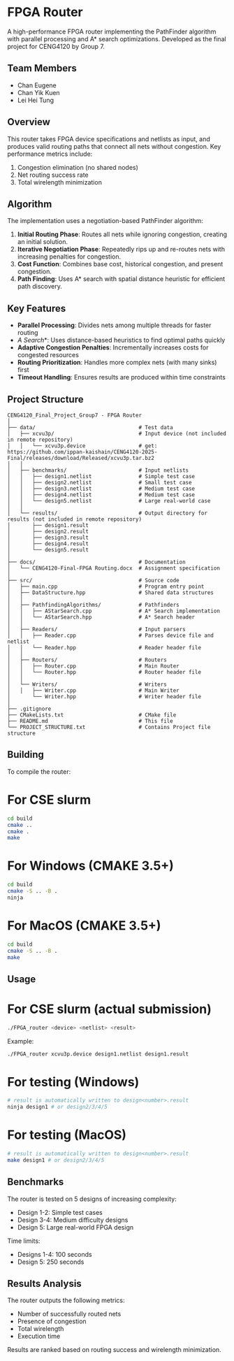 # FPGA Router

A high-performance FPGA router implementing the PathFinder algorithm with parallel processing and A* search optimizations. Developed as the final project for CENG4120 by Group 7.

## Team Members
- Chan Eugene
- Chan Yik Kuen 
- Lei Hei Tung

## Overview

This router takes FPGA device specifications and netlists as input, and produces valid routing paths that connect all nets without congestion. Key performance metrics include:
1. Congestion elimination (no shared nodes)
2. Net routing success rate
3. Total wirelength minimization

## Algorithm

The implementation uses a negotiation-based PathFinder algorithm:

1. **Initial Routing Phase**: Routes all nets while ignoring congestion, creating an initial solution.
2. **Iterative Negotiation Phase**: Repeatedly rips up and re-routes nets with increasing penalties for congestion.
3. **Cost Function**: Combines base cost, historical congestion, and present congestion.
4. **Path Finding**: Uses A* search with spatial distance heuristic for efficient path discovery.

## Key Features

- **Parallel Processing**: Divides nets among multiple threads for faster routing
- **A* Search**: Uses distance-based heuristics to find optimal paths quickly
- **Adaptive Congestion Penalties**: Incrementally increases costs for congested resources
- **Routing Prioritization**: Handles more complex nets (with many sinks) first
- **Timeout Handling**: Ensures results are produced within time constraints

## Project Structure

```
CENG4120_Final_Project_Group7 - FPGA Router
│
├── data/                                 # Test data
│   ├── xcvu3p/                           # Input device (not included in remote repository)
│   │   └── xcvu3p.device                 # get: https://github.com/ippan-kaishain/CENG4120-2025-Final/releases/download/Released/xcvu3p.tar.bz2
│   │                                     
│   ├── benchmarks/                       # Input netlists
│   │   ├── design1.netlist               # Simple test case
│   │   ├── design2.netlist               # Small test case
│   │   ├── design3.netlist               # Medium test case
│   │   ├── design4.netlist               # Medium test case
│   │   └── design5.netlist               # Large real-world case
│   │
│   └── results/                          # Output directory for results (not included in remote repository)
│       ├── design1.result                
│       ├── design2.result
│       ├── design3.result
│       ├── design4.result
│       └── design5.result
│
├── docs/                                 # Documentation
│   └── CENG4120-Final-FPGA Routing.docx  # Assignment specification
│
├── src/                                  # Source code
│   ├── main.cpp                          # Program entry point
│   ├── DataStructure.hpp                 # Shared data structures
│   │
│   ├── PathfindingAlgorithms/            # Pathfinders
│   │   ├── AStarSearch.cpp               # A* Search implementation
│   │   └── AStarSearch.hpp               # A* Search header
│   │
│   ├── Readers/                          # Input parsers
│   │   ├── Reader.cpp                    # Parses device file and netlist
│   │   └── Reader.hpp                    # Reader header file
│   │
│   ├── Routers/                          # Routers
│   │   ├── Router.cpp                    # Main Router
│   │   └── Router.hpp                    # Router header file
│   │
│   └── Writers/                          # Writers
│   │   ├── Writer.cpp                    # Main Writer
│       └── Writer.hpp                    # Writer header file
│
├── .gitignore
├── CMakeLists.txt                        # CMake file
├── README.md                             # This file
└── PROJECT_STRUCTURE.txt                 # Contains Project file structure
```

## Building

To compile the router:

# For CSE slurm
```bash
cd build
cmake ..
cmake .
make
```

# For Windows (CMAKE 3.5+)
```bash
cd build
cmake -S .. -B .
ninja
```

# For MacOS (CMAKE 3.5+)
```bash
cd build
cmake -S .. -B .
make
```

## Usage

# For CSE slurm (actual submission)

```bash
./FPGA_router <device> <netlist> <result>
```

Example:
```bash
./FPGA_router xcvu3p.device design1.netlist design1.result
```

# For testing (Windows)

```bash
# result is automatically written to design<number>.result
ninja design1 # or design2/3/4/5
```

# For testing (MacOS)

```bash
# result is automatically written to design<number>.result
make design1 # or design2/3/4/5
```

## Benchmarks

The router is tested on 5 designs of increasing complexity:
- Design 1-2: Simple test cases
- Design 3-4: Medium difficulty designs
- Design 5: Large real-world FPGA design

Time limits:
- Designs 1-4: 100 seconds
- Design 5: 250 seconds

## Results Analysis

The router outputs the following metrics:
- Number of successfully routed nets
- Presence of congestion
- Total wirelength
- Execution time

Results are ranked based on routing success and wirelength minimization.

